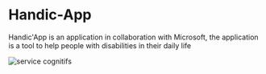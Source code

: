 # Handic-App
Handic'App is an application in collaboration with Microsoft, the application is a tool to help people with disabilities in their daily life

![service cognitifs](https://user-images.githubusercontent.com/94694942/150673572-4181ad8b-03dc-4e23-b8fe-f05fb44d3d99.jpg)

